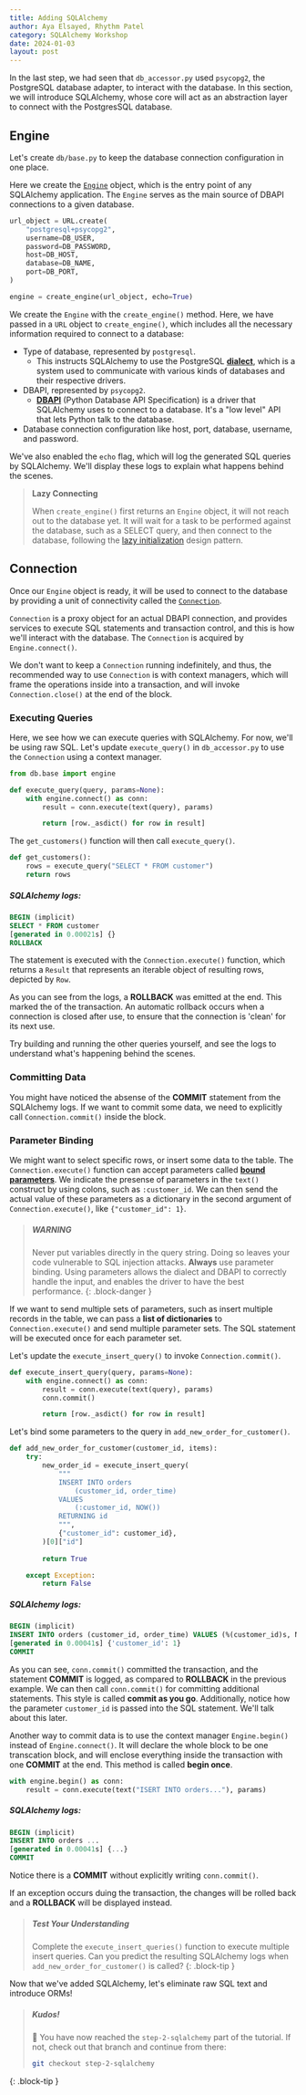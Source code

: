```yaml
---
title: Adding SQLAlchemy
author: Aya Elsayed, Rhythm Patel
category: SQLAlchemy Workshop
date: 2024-01-03
layout: post
---
```


In the last step, we had seen that `db_accessor.py` used `psycopg2`, the PostgreSQL database adapter, to interact with the database.
In this section, we will introduce SQLAlchemy, whose core will act as an abstraction layer to connect with the PostgresSQL database.

## Engine

Let's create `db/base.py` to keep the database connection configuration in one place.

Here we create the [`Engine`](https://docs.sqlalchemy.org/en/20/core/engines.html) object, which is the entry point of any SQLAlchemy application. The `Engine` serves as the main source of DBAPI connections to a given database. 

```py
url_object = URL.create(
    "postgresql+psycopg2",
    username=DB_USER,
    password=DB_PASSWORD,
    host=DB_HOST,
    database=DB_NAME,
    port=DB_PORT,
)

engine = create_engine(url_object, echo=True)
```

We create the `Engine` with the `create_engine()` method. Here, we have passed in a `URL` object to `create_engine()`, which includes all the necessary information required to connect to a database:
- Type of database, represented by `postgresql`. 
    - This instructs SQLAlchemy to use the PostgreSQL [**dialect**](https://docs.sqlalchemy.org/en/20/glossary.html#term-dialect), which is a system used to communicate with various kinds of databases and their respective drivers.
- DBAPI, represented by `psycopg2`.
    - [**DBAPI**](https://docs.sqlalchemy.org/en/20/glossary.html#term-DBAPI) (Python Database API Specification) is a driver that SQLAlchemy uses to connect to a database. It's a "low level" API that lets Python talk to the database.
- Database connection configuration like host, port, database, username, and password.

We've also enabled the `echo` flag, which will log the generated SQL queries by SQLAlchemy. We'll display these logs to explain what happens behind the scenes.

> **Lazy Connecting**
> 
> When `create_engine()` first returns an `Engine` object, it will not reach out to the database yet. It will wait for a task to be performed against the database, such as a SELECT query, and then connect to the database, following the [lazy initialization](https://en.wikipedia.org/wiki/Lazy_initialization) design pattern.


## Connection

Once our `Engine` object is ready, it will be used to connect to the database by providing a unit of connectivity called the [`Connection`](https://docs.sqlalchemy.org/en/20/core/connections.html).

`Connection` is a proxy object for an actual DBAPI connection, and provides services to execute SQL statements and transaction control, and this is how we'll interact with the database. The `Connection` is acquired by `Engine.connect()`.

We don't want to keep a `Connection` running indefinitely, and thus, the recommended way to use `Connection` is with context managers, which will frame the operations inside into a transaction, and will invoke `Connection.close()` at the end of the block.

### Executing Queries

Here, we see how we can execute queries with SQLAlchemy. For now, we'll be using raw SQL. Let's update `execute_query()` in `db_accessor.py` to use the `Connection` using a context manager.

```py
from db.base import engine

def execute_query(query, params=None):
    with engine.connect() as conn:
        result = conn.execute(text(query), params)

        return [row._asdict() for row in result]
```

The `get_customers()` function will then call `execute_query()`.

```py
def get_customers():
    rows = execute_query("SELECT * FROM customer")
    return rows
```

##### SQLAlchemy logs:
```sql
BEGIN (implicit)
SELECT * FROM customer
[generated in 0.00021s] {}
ROLLBACK
```

The statement is executed with the `Connection.execute()` function, which returns a `Result` that represents an iterable object of resulting rows, depicted by `Row`.

As you can see from the logs, a **ROLLBACK** was emitted at the end. This marked the of the transaction. An automatic rollback occurs when a connection is closed after use, to ensure that the connection is 'clean' for its next use.

Try building and running the other queries yourself, and see the logs to understand what's happening behind the scenes.


### Committing Data

You might have noticed the absense of the **COMMIT** statement from the SQLAlchemy logs. If we want to commit some data, we need to explicitly call `Connection.commit()` inside the block.

### Parameter Binding

We might want to select specific rows, or insert some data to the table. The `Connection.execute()` function can accept parameters called [**bound parameters**](https://docs.sqlalchemy.org/en/20/glossary.html#term-bound-parameters). We indicate the presense of parameters in the `text()` construct by using colons, such as `:customer_id`. We can then send the actual value of these parameters as a dictionary in the second argument of `Connection.execute()`, like `{"customer_id": 1}`.

> ##### WARNING
> 
> Never put variables directly in the query string. Doing so leaves your code vulnerable to SQL injection attacks. **Always** use parameter binding. Using parameters allows the dialect and DBAPI to correctly handle the input, and enables the driver to have the best performance.
{: .block-danger }

If we want to send multiple sets of parameters, such as insert multiple records in the table, we can pass a **list of dictionaries** to `Connection.execute()` and send multiple parameter sets. The SQL statement will be executed once for each parameter set.


Let's update the `execute_insert_query()` to invoke `Connection.commit()`.

```py
def execute_insert_query(query, params=None):
    with engine.connect() as conn:
        result = conn.execute(text(query), params)
        conn.commit()

        return [row._asdict() for row in result]
```

Let's bind some parameters to the query in `add_new_order_for_customer()`.

```py
def add_new_order_for_customer(customer_id, items):
    try:
        new_order_id = execute_insert_query(
            """
            INSERT INTO orders
                (customer_id, order_time)
            VALUES
                (:customer_id, NOW())
            RETURNING id
            """,
            {"customer_id": customer_id},
        )[0]["id"]
        
        return True

    except Exception:
        return False
```

##### SQLAlchemy logs:
```sql
BEGIN (implicit)
INSERT INTO orders (customer_id, order_time) VALUES (%(customer_id)s, NOW()) RETURNING id
[generated in 0.00041s] {'customer_id': 1}
COMMIT
```

As you can see, `conn.commit()` committed the transaction, and the statement **COMMIT** is logged, as compared to **ROLLBACK** in the previous example. We can then call `conn.commit()` for committing additional statements. This style is called **commit as you go**. Additionally, notice how the parameter `customer_id` is passed into the SQL statement. We'll talk about this later.

Another way to commit data is to use the context manager `Engine.begin()` instead of `Engine.connect()`. It will declare the whole block to be one transcation block, and will enclose everything inside the transaction with one **COMMIT** at the end. This method is called **begin once**.

```py
with engine.begin() as conn:
    result = conn.execute(text("ISERT INTO orders..."), params)
```

##### SQLAlchemy logs:
```sql
BEGIN (implicit)
INSERT INTO orders ...
[generated in 0.00041s] {...}
COMMIT
```

Notice there is a **COMMIT** without explicitly writing `conn.commit()`.


If an exception occurs duing the transaction, the changes will be rolled back and a **ROLLBACK** will be displayed instead.


> ##### Test Your Understanding
>
> Complete the `execute_insert_queries()` function to execute multiple insert queries. Can you predict the resulting SQLAlchemy logs when `add_new_order_for_customer()` is called?
{: .block-tip }

Now that we've added SQLAlchemy, let's eliminate raw SQL text and introduce ORMs!

> ##### Kudos!
>
> 🙌 You have now reached the `step-2-sqlalchemy` part of the tutorial. If not, check out that branch and continue from there:
>```sh
>git checkout step-2-sqlalchemy
>```
{: .block-tip }
